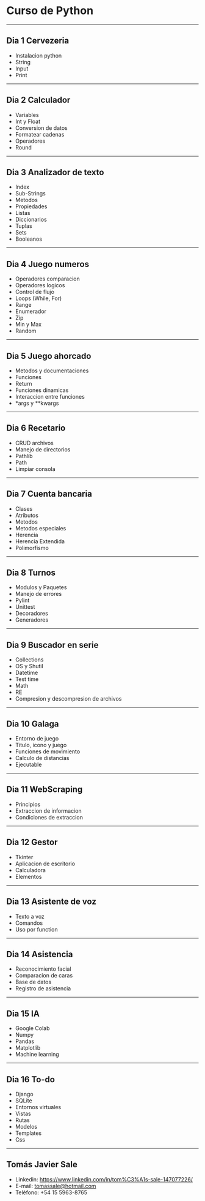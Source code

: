 # Curso de Python
---
## Dia 1 Cervezeria
* Instalacion python
* String
* Input
* Print
---
## Dia 2 Calculador
* Variables
* Int y Float
* Conversion de datos
* Formatear cadenas
* Operadores
* Round
---
## Dia 3 Analizador de texto
* Index
* Sub-Strings
* Metodos
* Propiedades
* Listas
* Diccionarios
* Tuplas
* Sets
* Booleanos
---
## Dia 4 Juego numeros
* Operadores comparacion
* Operadores logicos
* Control de flujo
* Loops (While, For)
* Range
* Enumerador
* Zip
* Min y Max
* Random
---
## Dia 5 Juego ahorcado
* Metodos y documentaciones
* Funciones
* Return
* Funciones dinamicas
* Interaccion entre funciones
* *args y **kwargs
---
## Dia 6 Recetario
* CRUD archivos
* Manejo de directorios
* Pathlib
* Path
* Limpiar consola
---
## Dia 7 Cuenta bancaria
* Clases
* Atributos
* Metodos
* Metodos especiales
* Herencia
* Herencia Extendida
* Polimorfismo
---
## Dia 8 Turnos
* Modulos y Paquetes
* Manejo de errores
* Pylint
* Unittest
* Decoradores
* Generadores
---
## Dia 9 Buscador en serie
* Collections
* OS y Shutil
* Datetime
* Test time
* Math
* RE
* Compresion y descompresion de archivos
---
## Dia 10 Galaga
* Entorno de juego
* Titulo, icono y juego
* Funciones de movimiento
* Calculo de distancias
* Ejecutable
---
## Dia 11 WebScraping
* Principios
* Extraccion de informacion
* Condiciones de extraccion
---
## Dia 12 Gestor
* Tkinter
* Aplicacion de escritorio
* Calculadora
* Elementos
---
## Dia 13 Asistente de voz
* Texto a voz
* Comandos
* Uso por function
---
## Dia 14 Asistencia
* Reconocimiento facial
* Comparacion de caras
* Base de datos
* Registro de asistencia
---
## Dia 15 IA
* Google Colab
* Numpy
* Pandas
* Matplotlib
* Machine learning
---
## Dia 16 To-do
* Django
* SQLite
* Entornos virtuales
* Vistas
* Rutas
* Modelos
* Templates
* Css
---
## Tomás Javier Sale
* Linkedin: https://www.linkedin.com/in/tom%C3%A1s-sale-147077226/
* E-mail: tomassale@hotmail.com
* Teléfono: +54 15 5963-8765